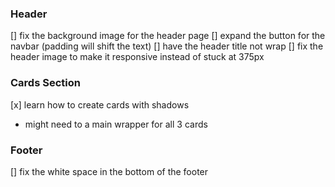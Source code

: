 ### Header
[] fix the background image for the header page
[] expand the button for the navbar (padding will shift the text)
[] have the header title not wrap
[] fix the header image to make it responsive instead of stuck at 375px

### Cards Section
[x] learn how to create cards with shadows
- might need to a main wrapper for all 3 cards

### Footer
[] fix the white space in the bottom of the footer